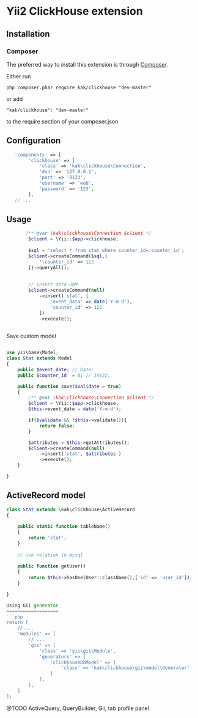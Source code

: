 # Yii2 ClickHouse extension

## Installation

### Composer
The preferred way to install this extension is through [Composer](http://getcomposer.org/).

Either run

	php composer.phar require kak/clickhouse "dev-master"

or add

	"kak/clickhouse": "dev-master"

to the require section of your composer.json


## Configuration
```php  
   'components' => [
        'clickhouse' => [
            'class' => 'kak\clickhouse\Connection',
            'dsn' => '127.0.0.1',
            'port' => '8123',
            'username' => 'web',
            'password' => '123',
        ],
   // ...     
```

## Usage
```php    
	   /** @var \kak\clickhouse\Connection $client */
		$client = \Yii::$app->clickhouse;
		
		$sql = 'select * from stat where counter_id=:counter_id';
		$client->createCommand($sql,[
			':counter_id' => 122
		])->queryAll();
	
			
		// insert data ORM
		$client->createCommand(null)
			->insert('stat', [
				'event_data' => date('Y-m-d'),
				'counter_id' => 122
			])
			->execute();
			
```
Save custom model 
```php

use yii\base\Model;
class Stat extends Model
{
    public $event_date; // Date;
    public $counter_id  = 0; // Int32,

	public function save($validate = true)
	{
		/** @var \kak\clickhouse\Connection $client */
		$client = \Yii::$app->clickhouse;
		$this->event_date = date('Y-m-d');

		if($validate && !$this->validate()){
			return false;
		}

		$attributes = $this->getAttributes();
		$client->createCommand(null)
			->insert('stat', $attributes )
			->execute();	
	}

}
```


## ActiveRecord model

```php
class Stat extends \kak\clickhouse\ActiveRecord 
{
	
    public static function tableName()
    {
        return 'stat';
    }
    
    // use relation in mysql
    
    public function getUser()
    {
    	return $this->hasOne(User::className(),['id' => 'user_id']);
    }

}

Using Gii generator
===================
```php
return [
    //....
    'modules' => [
        // ...
        'gii' => [
            'class' => 'yii\gii\Module',
            'generators' => [
                'clickhouseDbModel' => [
                    'class' => 'kak\clickhouse\gii\model\Generator'
                ]
            ],
        ],
    ]
];
```


@TODO ActiveQuery, QueryBuilder, Gii, tab profile panel
